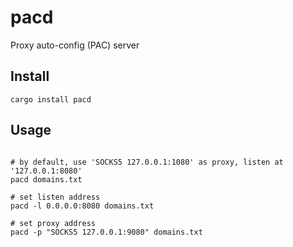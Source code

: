 # pacd
Proxy auto-config (PAC) server 


## Install

```shell script
cargo install pacd
```

## Usage

```shell script

# by default, use 'SOCKS5 127.0.0.1:1080' as proxy, listen at '127.0.0.1:8080'
pacd domains.txt

# set listen address
pacd -l 0.0.0.0:8080 domains.txt

# set proxy address
pacd -p "SOCKS5 127.0.0.1:9080" domains.txt

```
